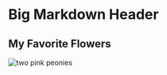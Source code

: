 # Big Markdown Header

## My Favorite Flowers 

![two pink peonies](https://github.com/user-attachments/assets/6259b60b-6446-486a-8055-cb405c445c83)









